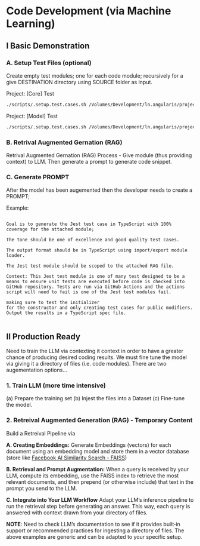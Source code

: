 # Code Development (via Machine Learning)

## I Basic Demonstration

### A. Setup Test Files (optional)
Create empty test modules; one for each code module; recursively for a give DESTINATION directory using SOURCE folder as input.

Project: [Core] Test
```sh
./scripts/.setup.test.cases.sh /Volumes/Development/ln.angularis/projects/core/src/lib /Volumes/Development/ln.angularis/projects/core/src/test
```

Project: [Model] Test
```sh
./scripts/.setup.test.cases.sh /Volumes/Development/ln.angularis/projects/model/src/lib /Volumes/Development/ln.angularis/projects/model/src/test
```

### B. Retrival Augmented Gernation (RAG)
Retrival Augmented Gernation (RAG) Process - Give module (thus providing context) to LLM. Then generate a prompt to generate code snippet.

### C. Generate PROMPT
After the model has been augemented then the developer needs to create a PROMPT;

Example:

```text

Goal is to generate the Jest test case in TypeScript with 100% coverage for the attached module;

The tone should be one of excellence and good quality test cases.

The output format should be in TypeScript using import/export module loader.

The Jest test module should be scoped to the attached RAG file.

Context: This Jest test module is one of many test designed to be a means to ensure unit tests are executed before code is checked into GitHub repository. Tests are run via GitHub Actions and the actions script will need to fail is one of the Jest test modules fail.

making sure to test the initializer
for the constructor and only creating test cases for public modifiers. Output the results in a TypeScript spec file.


```

## II Production Ready

Need to train the LLM via contexting it context in order to have a greater chance of producing desired coding results. We must fine tune the model via giving it a directory of files (i.e. code modules). There are two augementation options...

### 1. Train LLM (more time intensive)
  (a) Prepare the training set
  (b) Injest the files into a Dataset
  (c) Fine-tune the model.

### 2. Retreival Augmented Generation (RAG) - Temporary Content
Build a Retreival Pipeline via

  **A. Creating Embeddings:** Generate Embeddings (vectors) for each document using an embedding model and store them in a vector database (store like [Facebook AI Similarity Search - FAISS](https://github.com/facebookresearch/faiss))

  **B. Retrieval and Prompt Augmentation:** When a query is received by your LLM, compute its embedding, use the FAISS index to retrieve the most relevant documents, and then prepend (or otherwise include) that text in the prompt you send to the LLM.

  **C. Integrate into Your LLM Workflow**
    Adapt your LLM’s inference pipeline to run the retrieval step before generating an answer. This way, each query is answered with context drawn from your directory of files.

**NOTE**: Need to check LLM’s documentation to see if it provides built‑in support or recommended practices for ingesting a directory of files. The above examples are generic and can be adapted to your specific setup.

